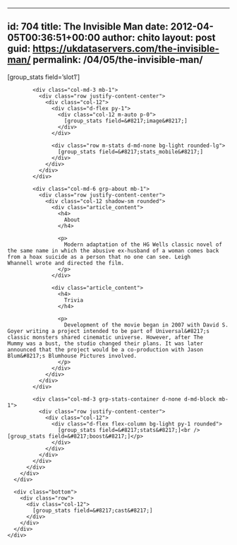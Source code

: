   ---
id: 704
title: The Invisible Man
date: 2012-04-05T00:36:51+00:00
author: chito
layout: post
guid: https://ukdataservers.com/the-invisible-man/
permalink: /04/05/the-invisible-man/
---
<!--Content-->

<div class="main-content">
  <div class="row">
    <div class="col-12">
      <div id="header-section" class="mx-3 mb-2">
        <div class="col-12">
          <div class="row bg-white shadow py-3 rounded">
            <div class="ad col-sm-12 p-1 mb-1">
 <div class="main-content">
  <div class="row">
    <div class="col-12">
      <div id="header-section" class="mx-3 mb-2">
        <div class="col-12">
          <div class="row bg-white shadow py-3 rounded">
            <div class="ad col-sm-12 p-1 mb-1">
 <div class="main-content">
  <div class="row">
    <div class="col-12">
      <div id="header-section" class="mx-3 mb-2">
        <div class="col-12">
          <div class="row bg-white shadow py-3 rounded">
            <div class="ad col-sm-12 p-1 mb-1">
 <div class="main-content">
  <div class="row">
    <div class="col-12">
      <div id="header-section" class="mx-3 mb-2">
        <div class="col-12">
          <div class="row bg-white shadow py-3 rounded">
            <div class="ad col-sm-12 p-1 mb-1">
 <div class="main-content">
  <div class="row">
    <div class="col-12">
      <div id="header-section" class="mx-3 mb-2">
        <div class="col-12">
          <div class="row bg-white shadow py-3 rounded">
            <div class="ad col-sm-12 p-1 mb-1">
 <div class="main-content">
  <div class="row">
    <div class="col-12">
      <div id="header-section" class="mx-3 mb-2">
        <div class="col-12">
          <div class="row bg-white shadow py-3 rounded">
            <div class="ad col-sm-12 p-1 mb-1">
 <div class="main-content">
  <div class="row">
    <div class="col-12">
      <div id="header-section" class="mx-3 mb-2">
        <div class="col-12">
          <div class="row bg-white shadow py-3 rounded">
            <div class="ad col-sm-12 p-1 mb-1">
 <div class="main-content">
  <div class="row">
    <div class="col-12">
      <div id="header-section" class="mx-3 mb-2">
        <div class="col-12">
          <div class="row bg-white shadow py-3 rounded">
            <div class="ad col-sm-12 p-1 mb-1">
 <div class="main-content">
  <div class="row">
    <div class="col-12">
      <div id="header-section" class="mx-3 mb-2">
        <div class="col-12">
          <div class="row bg-white shadow py-3 rounded">
            <div class="ad col-sm-12 p-1 mb-1">
 <div class="main-content">
  <div class="row">
    <div class="col-12">
      <div id="header-section" class="mx-3 mb-2">
        <div class="col-12">
          <div class="row bg-white shadow py-3 rounded">
            <div class="ad col-sm-12 p-1 mb-1">
 <div class="main-content">
  <div class="row">
    <div class="col-12">
      <div id="header-section" class="mx-3 mb-2">
        <div class="col-12">
          <div class="row bg-white shadow py-3 rounded">
            <div class="ad col-sm-12 p-1 mb-1">
 <div class="main-content">
  <div class="row">
    <div class="col-12">
      <div id="header-section" class="mx-3 mb-2">
        <div class="col-12">
          <div class="row bg-white shadow py-3 rounded">
            <div class="ad col-sm-12 p-1 mb-1">
              [group_stats field=&#8217;slot1&#8242;]
            </div>
            
            <div class="col-md-3 mb-1">
              <div class="row justify-content-center">
                <div class="col-12">
                  <div class="d-flex py-1">
                    <div class="col-12 m-auto p-0">
                      [group_stats field=&#8217;image&#8217;]
                    </div>
                  </div>
                  
                  <div class="row m-stats d-md-none bg-light rounded-lg">
                    [group_stats field=&#8217;stats_mobile&#8217;]
                  </div>
                </div>
              </div>
            </div>
            
            <div class="col-md-6 grp-about mb-1">
              <div class="row justify-content-center">
                <div class="col-12 shadow-sm rounded">
                  <div class="article_content">
                    <h4>
                      About
                    </h4>
                    
                    <p>
                      Modern adaptation of the HG Wells classic novel of the same name in which the abusive ex-husband of a woman comes back from a hoax suicide as a person that no one can see. Leigh Whannell wrote and directed the film.
                    </p>
                  </div>
                  
                  <div class="article_content">
                    <h4>
                      Trivia
                    </h4>
                    
                    <p>
                      Development of the movie began in 2007 with David S. Goyer writing a project intended to be part of Universal&#8217;s classic monsters shared cinematic universe. However, after The Mummy was a bust, the studio changed their plans. It was later announced that the project would be a co-production with Jason Blum&#8217;s Blumhouse Pictures involved.
                    </p>
                  </div>
                </div>
              </div>
            </div>
            
            <div class="col-md-3 grp-stats-container d-none d-md-block mb-1">
              <div class="row justify-content-center">
                <div class="col-12">
                  <div class="d-flex flex-column bg-light py-1 rounded">
                    [group_stats field=&#8217;stats&#8217;]<br /> [group_stats field=&#8217;boost&#8217;]</p>
                  </div>
                </div>
              </div>
            </div>
          </div>
        </div>
      </div>
      
      <div class="bottom">
        <div class="row">
          <div class="col-12">
            [group_stats field=&#8217;cast&#8217;]
          </div>
        </div>
      </div>
    </div>
  </div>
</div>